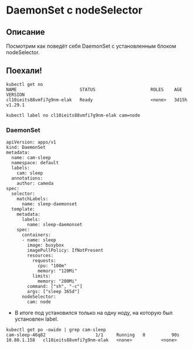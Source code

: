 # DaemonSet с nodeSelector

## Описание
Посмотрим как поведёт себя DaemonSet с установленным блоком nodeSelector.

## Поехали!
```
kubectl get no
NAME                        STATUS                     ROLES    AGE     VERSION
cl10ieits88vmfi7g9nm-elak   Ready                      <none>   3d15h   v1.29.1

kubectl label no cl10ieits88vmfi7g9nm-elak cam=node
```

### DaemonSet
```
apiVersion: apps/v1
kind: DaemonSet
metadata:
  name: cam-sleep
  namespace: default
  labels:
    cam: sleep
  annotations:
    author: cameda
spec:
  selector:
    matchLabels:
      name: sleep-daemonset
  template:
    metadata:
      labels:
        name: sleep-daemonset
    spec:
      containers:
      - name: sleep
        image: busybox
        imagePullPolicy: IfNotPresent
        resources:
          requests:
            cpu: "100m"
            memory: "120Mi"
          limits:
            memory: "200Mi"
        command: ["sh", "-c"]
        args: ["sleep 365d"]
      nodeSelector:
        cam: node
```

* В итоге под установился только на одну ноду, на которую был установлен label.
```
kubectl get po -owide | grep cam-sleep
cam-sleep-46q82                   1/1     Running   0          90s   10.80.1.158   cl10ieits88vmfi7g9nm-elak   <none>           <none>
```
